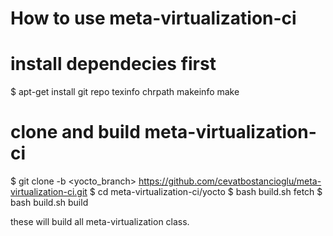 # How to use meta-virtualization-ci

# install dependecies first
$ apt-get install git repo texinfo chrpath makeinfo make

# clone and build meta-virtualization-ci
$ git clone -b <yocto_branch> https://github.com/cevatbostancioglu/meta-virtualization-ci.git
$ cd meta-virtualization-ci/yocto
$ bash build.sh fetch
$ bash build.sh build

these will build all meta-virtualization class.
